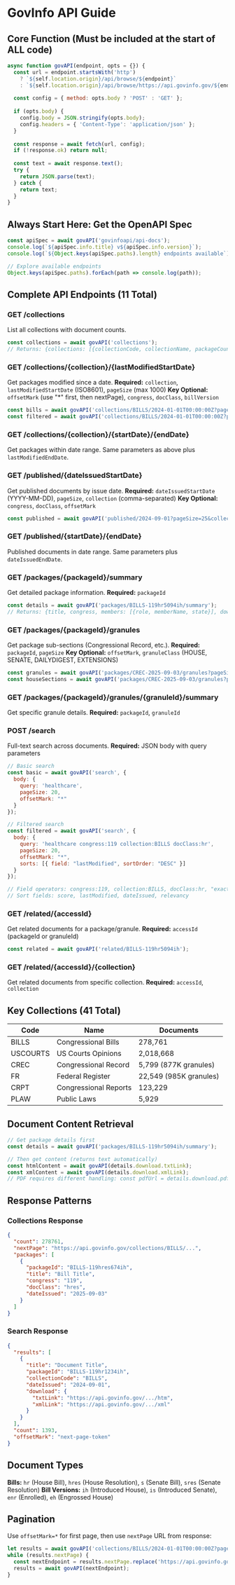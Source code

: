 # GovInfo API Guide

## Core Function (Must be included at the start of ALL code)

```javascript
async function govAPI(endpoint, opts = {}) {
  const url = endpoint.startsWith('http') 
    ? `${self.location.origin}/api/browse/${endpoint}`
    : `${self.location.origin}/api/browse/https://api.govinfo.gov/${endpoint}`;
  
  const config = { method: opts.body ? 'POST' : 'GET' };
  
  if (opts.body) {
    config.body = JSON.stringify(opts.body);
    config.headers = { 'Content-Type': 'application/json' };
  }
  
  const response = await fetch(url, config);
  if (!response.ok) return null;
  
  const text = await response.text();
  try {
    return JSON.parse(text);
  } catch {
    return text;
  }
}
```

## Always Start Here: Get the OpenAPI Spec

```javascript
const apiSpec = await govAPI('govinfoapi/api-docs');
console.log(`${apiSpec.info.title} v${apiSpec.info.version}`);
console.log(`${Object.keys(apiSpec.paths).length} endpoints available`);

// Explore available endpoints
Object.keys(apiSpec.paths).forEach(path => console.log(path));
```

## Complete API Endpoints (11 Total)

### GET /collections
List all collections with document counts.
```javascript
const collections = await govAPI('collections');
// Returns: {collections: [{collectionCode, collectionName, packageCount, granuleCount}]}
```

### GET /collections/{collection}/{lastModifiedStartDate}
Get packages modified since a date.
**Required:** `collection`, `lastModifiedStartDate` (ISO8601), `pageSize` (max 1000)
**Key Optional:** `offsetMark` (use "*" first, then nextPage), `congress`, `docClass`, `billVersion`

```javascript
const bills = await govAPI('collections/BILLS/2024-01-01T00:00:00Z?pageSize=20&offsetMark=*');
const filtered = await govAPI('collections/BILLS/2024-01-01T00:00:00Z?pageSize=20&offsetMark=*&congress=119&docClass=hr');
```

### GET /collections/{collection}/{startDate}/{endDate}
Get packages within date range. Same parameters as above plus `lastModifiedEndDate`.

### GET /published/{dateIssuedStartDate}
Get published documents by issue date.
**Required:** `dateIssuedStartDate` (YYYY-MM-DD), `pageSize`, `collection` (comma-separated)
**Key Optional:** `congress`, `docClass`, `offsetMark`

```javascript
const published = await govAPI('published/2024-09-01?pageSize=25&collection=BILLS,CREC,FR&offsetMark=*');
```

### GET /published/{startDate}/{endDate}
Published documents in date range. Same parameters plus `dateIssuedEndDate`.

### GET /packages/{packageId}/summary
Get detailed package information.
**Required:** `packageId`

```javascript
const details = await govAPI('packages/BILLS-119hr5094ih/summary');
// Returns: {title, congress, members: [{role, memberName, state}], download: {txtLink, xmlLink, pdfLink}}
```

### GET /packages/{packageId}/granules
Get package sub-sections (Congressional Record, etc.).
**Required:** `packageId`, `pageSize`
**Key Optional:** `offsetMark`, `granuleClass` (HOUSE, SENATE, DAILYDIGEST, EXTENSIONS)

```javascript
const granules = await govAPI('packages/CREC-2025-09-03/granules?pageSize=20&offsetMark=*');
const houseSections = await govAPI('packages/CREC-2025-09-03/granules?pageSize=20&offsetMark=*&granuleClass=HOUSE');
```

### GET /packages/{packageId}/granules/{granuleId}/summary
Get specific granule details.
**Required:** `packageId`, `granuleId`

### POST /search
Full-text search across documents.
**Required:** JSON body with query parameters

```javascript
// Basic search
const basic = await govAPI('search', { 
  body: { 
    query: 'healthcare',
    pageSize: 20,
    offsetMark: "*"
  } 
});

// Filtered search
const filtered = await govAPI('search', { 
  body: { 
    query: 'healthcare congress:119 collection:BILLS docClass:hr',
    pageSize: 20,
    offsetMark: "*",
    sorts: [{ field: "lastModified", sortOrder: "DESC" }]
  } 
});

// Field operators: congress:119, collection:BILLS, docClass:hr, "exact phrase"
// Sort fields: score, lastModified, dateIssued, relevancy
```

### GET /related/{accessId}
Get related documents for a package/granule.
**Required:** `accessId` (packageId or granuleId)

```javascript
const related = await govAPI('related/BILLS-119hr5094ih');
```

### GET /related/{accessId}/{collection}
Get related documents from specific collection.
**Required:** `accessId`, `collection`

## Key Collections (41 Total)

| Code | Name | Documents |
|------|------|-----------|
| BILLS | Congressional Bills | 278,761 |
| USCOURTS | US Courts Opinions | 2,018,668 |
| CREC | Congressional Record | 5,799 (877K granules) |
| FR | Federal Register | 22,549 (985K granules) |
| CRPT | Congressional Reports | 123,229 |
| PLAW | Public Laws | 5,929 |

## Document Content Retrieval

```javascript
// Get package details first
const details = await govAPI('packages/BILLS-119hr5094ih/summary');

// Then get content (returns text automatically)
const htmlContent = await govAPI(details.download.txtLink);
const xmlContent = await govAPI(details.download.xmlLink);
// PDF requires different handling: const pdfUrl = details.download.pdfLink;
```

## Response Patterns

### Collections Response
```json
{
  "count": 278761,
  "nextPage": "https://api.govinfo.gov/collections/BILLS/...",
  "packages": [
    {
      "packageId": "BILLS-119hres674ih",
      "title": "Bill Title",
      "congress": "119",
      "docClass": "hres",
      "dateIssued": "2025-09-03"
    }
  ]
}
```

### Search Response  
```json
{
  "results": [
    {
      "title": "Document Title",
      "packageId": "BILLS-119hr1234ih",
      "collectionCode": "BILLS",
      "dateIssued": "2024-09-01",
      "download": {
        "txtLink": "https://api.govinfo.gov/.../htm",
        "xmlLink": "https://api.govinfo.gov/.../xml"
      }
    }
  ],
  "count": 1393,
  "offsetMark": "next-page-token"
}
```

## Document Types

**Bills:** `hr` (House Bill), `hres` (House Resolution), `s` (Senate Bill), `sres` (Senate Resolution)
**Bill Versions:** `ih` (Introduced House), `is` (Introduced Senate), `enr` (Enrolled), `eh` (Engrossed House)

## Pagination

Use `offsetMark=*` for first page, then use `nextPage` URL from response:
```javascript
let results = await govAPI('collections/BILLS/2024-01-01T00:00:00Z?pageSize=100&offsetMark=*');
while (results.nextPage) {
  const nextEndpoint = results.nextPage.replace('https://api.govinfo.gov/', '');
  results = await govAPI(nextEndpoint);
}
```